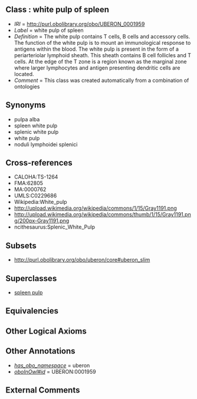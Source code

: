 
## Class : white pulp of spleen

 * *IRI* = http://purl.obolibrary.org/obo/UBERON_0001959
 * *Label* = white pulp of spleen
 * *Definition* = The white pulp contains T cells, B cells and accessory cells. The function of the white pulp is to mount an immunological response to antigens within the blood. The white pulp is present in the form of a periarteriolar lymphoid sheath. This sheath contains B cell follicles and T cells. At the edge of the T zone is a region known as the marginal zone where larger lymphocytes and antigen presenting dendritic cells are located.
 * *Comment* = This class was created automatically from a combination of ontologies

## Synonyms

 * pulpa alba
 * spleen white pulp
 * splenic white pulp
 * white pulp
 * noduli lymphoidei splenici

## Cross-references

 * CALOHA:TS-1264
 * FMA:62805
 * MA:0000762
 * UMLS:C0229686
 * Wikipedia:White_pulp
 * http://upload.wikimedia.org/wikipedia/commons/1/15/Gray1191.png
 * http://upload.wikimedia.org/wikipedia/commons/thumb/1/15/Gray1191.png/200px-Gray1191.png
 * ncithesaurus:Splenic_White_Pulp

## Subsets

 * http://purl.obolibrary.org/obo/uberon/core#uberon_slim

## Superclasses

 * [spleen pulp](../../UBERON/23/UBERON_1000023.md)

## Equivalencies


## Other Logical Axioms


## Other Annotations

 * *[has_obo_namespace](../../ce/oboInOwl#hasOBONamespace.md)* = uberon
 * *[oboInOwl#id](../../id/oboInOwl#id.md)* = UBERON:0001959

## External Comments

